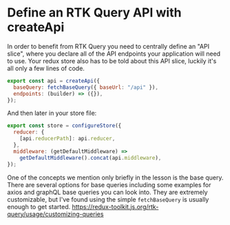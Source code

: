 # Define an RTK Query API with createApi

In order to benefit from RTK Query you need to centrally define an "API slice", where you declare all of the API endpoints your application will need to use. Your redux store also has to be told about this API slice, luckily it's all only a few lines of code.

```js
export const api = createApi({
  baseQuery: fetchBaseQuery({ baseUrl: "/api" }),
  endpoints: (builder) => ({}),
});
```

And then later in your store file:

```js
export const store = configureStore({
  reducer: {
    [api.reducerPath]: api.reducer,
  },
  middleware: (getDefaultMiddleware) =>
    getDefaultMiddleware().concat(api.middleware),
});
```

One of the concepts we mention only briefly in the lesson is the base query. There are several options for base queries including some examples for axios and graphQL base queries you can look into. They are extremely customizable, but I've found using the simple `fetchBaseQuery` is usually enough to get started.
https://redux-toolkit.js.org/rtk-query/usage/customizing-queries
